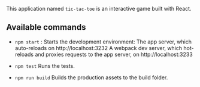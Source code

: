 This application named `tic-tac-toe` is an interactive game built with React.

## Available commands

  - `npm start` : 
      Starts the development environment:
        The app server, which auto-reloads on http://localhost:3232
        A webpack dev server, which hot-reloads and proxies requests to the app server, on http://localhost:3233

  - `npm test`
      Runs the tests.

  - `npm run build`
      Builds the production assets to the build folder.

